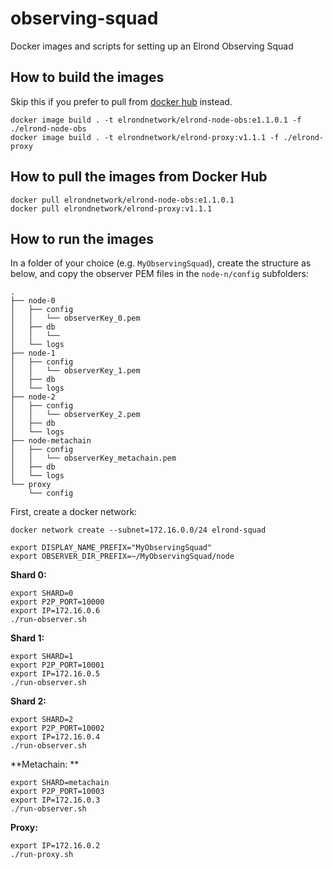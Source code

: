 # observing-squad
Docker images and scripts for setting up an Elrond Observing Squad

## How to build the images

Skip this if you prefer to pull from [docker hub](https://hub.docker.com/u/elrondnetwork) instead.

```
docker image build . -t elrondnetwork/elrond-node-obs:e1.1.0.1 -f ./elrond-node-obs 
docker image build . -t elrondnetwork/elrond-proxy:v1.1.1 -f ./elrond-proxy 
```

## How to pull the images from Docker Hub

```
docker pull elrondnetwork/elrond-node-obs:e1.1.0.1
docker pull elrondnetwork/elrond-proxy:v1.1.1
```

## How to run the images

In a folder of your choice (e.g. `MyObservingSquad`), create the structure as below, and copy the observer PEM files in the `node-n/config` subfolders:

```
.
├── node-0
│   ├── config
│   │   └── observerKey_0.pem
│   ├── db
│   │   └──
│   └── logs
├── node-1
│   ├── config
│   │   └── observerKey_1.pem
│   ├── db
│   └── logs
├── node-2
│   ├── config
│   │   └── observerKey_2.pem
│   ├── db
│   └── logs
├── node-metachain
│   ├── config
│   │   └── observerKey_metachain.pem
│   ├── db
│   └── logs
└── proxy
    └── config
```

First, create a docker network:
```
docker network create --subnet=172.16.0.0/24 elrond-squad
```

```
export DISPLAY_NAME_PREFIX="MyObservingSquad"
export OBSERVER_DIR_PREFIX=~/MyObservingSquad/node
```

**Shard 0:**

```
export SHARD=0
export P2P_PORT=10000
export IP=172.16.0.6
./run-observer.sh
```

**Shard 1:**

```
export SHARD=1
export P2P_PORT=10001
export IP=172.16.0.5
./run-observer.sh
```

**Shard 2:**

```
export SHARD=2
export P2P_PORT=10002
export IP=172.16.0.4
./run-observer.sh
```

**Metachain:
**
```
export SHARD=metachain
export P2P_PORT=10003
export IP=172.16.0.3
./run-observer.sh
```

**Proxy:**

```
export IP=172.16.0.2
./run-proxy.sh
```
